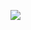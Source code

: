 ![](https://media.githubusercontent.com/media/dyzz/dyzz.github.io/master/images/IconFireVulnerable.png)